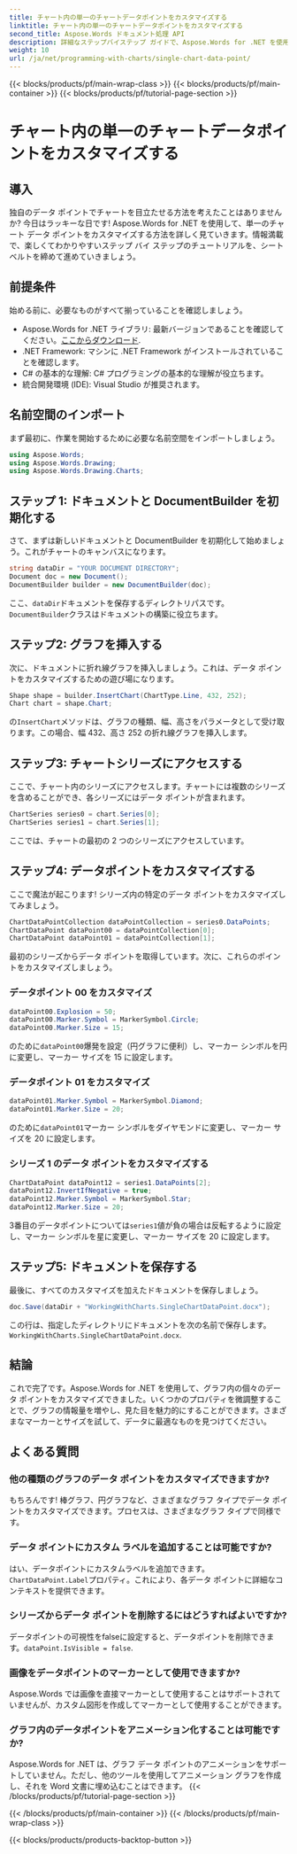 ```yaml
---
title: チャート内の単一のチャートデータポイントをカスタマイズする
linktitle: チャート内の単一のチャートデータポイントをカスタマイズする
second_title: Aspose.Words ドキュメント処理 API
description: 詳細なステップバイステップ ガイドで、Aspose.Words for .NET を使用して単一のグラフ データ ポイントをカスタマイズする方法を学びます。独自のマーカーとサイズを使用してグラフを強化します。
weight: 10
url: /ja/net/programming-with-charts/single-chart-data-point/
---
```


{{< blocks/products/pf/main-wrap-class >}}
{{< blocks/products/pf/main-container >}}
{{< blocks/products/pf/tutorial-page-section >}}

# チャート内の単一のチャートデータポイントをカスタマイズする

## 導入

独自のデータ ポイントでチャートを目立たせる方法を考えたことはありませんか? 今日はラッキーな日です! Aspose.Words for .NET を使用して、単一のチャート データ ポイントをカスタマイズする方法を詳しく見ていきます。情報満載で、楽しくてわかりやすいステップ バイ ステップのチュートリアルを、シートベルトを締めて進めていきましょう。

## 前提条件

始める前に、必要なものがすべて揃っていることを確認しましょう。

-  Aspose.Words for .NET ライブラリ: 最新バージョンであることを確認してください。[ここからダウンロード](https://releases.aspose.com/words/net/).
- .NET Framework: マシンに .NET Framework がインストールされていることを確認します。
- C# の基本的な理解: C# プログラミングの基本的な理解が役立ちます。
- 統合開発環境 (IDE): Visual Studio が推奨されます。

## 名前空間のインポート

まず最初に、作業を開始するために必要な名前空間をインポートしましょう。

```csharp
using Aspose.Words;
using Aspose.Words.Drawing;
using Aspose.Words.Drawing.Charts;
```

## ステップ 1: ドキュメントと DocumentBuilder を初期化する

さて、まずは新しいドキュメントと DocumentBuilder を初期化して始めましょう。これがチャートのキャンバスになります。

```csharp
string dataDir = "YOUR DOCUMENT DIRECTORY";
Document doc = new Document();
DocumentBuilder builder = new DocumentBuilder(doc);
```

ここ、`dataDir`ドキュメントを保存するディレクトリパスです。`DocumentBuilder`クラスはドキュメントの構築に役立ちます。

## ステップ2: グラフを挿入する

次に、ドキュメントに折れ線グラフを挿入しましょう。これは、データ ポイントをカスタマイズするための遊び場になります。

```csharp
Shape shape = builder.InsertChart(ChartType.Line, 432, 252);
Chart chart = shape.Chart;
```

の`InsertChart`メソッドは、グラフの種類、幅、高さをパラメータとして受け取ります。この場合、幅 432、高さ 252 の折れ線グラフを挿入します。

## ステップ3: チャートシリーズにアクセスする

ここで、チャート内のシリーズにアクセスします。チャートには複数のシリーズを含めることができ、各シリーズにはデータ ポイントが含まれます。

```csharp
ChartSeries series0 = chart.Series[0];
ChartSeries series1 = chart.Series[1];
```

ここでは、チャートの最初の 2 つのシリーズにアクセスしています。 

## ステップ4: データポイントをカスタマイズする

ここで魔法が起こります! シリーズ内の特定のデータ ポイントをカスタマイズしてみましょう。

```csharp
ChartDataPointCollection dataPointCollection = series0.DataPoints;
ChartDataPoint dataPoint00 = dataPointCollection[0];
ChartDataPoint dataPoint01 = dataPointCollection[1];
```

最初のシリーズからデータ ポイントを取得しています。次に、これらのポイントをカスタマイズしましょう。

### データポイント 00 をカスタマイズ

```csharp
dataPoint00.Explosion = 50;
dataPoint00.Marker.Symbol = MarkerSymbol.Circle;
dataPoint00.Marker.Size = 15;
```

のために`dataPoint00`爆発を設定（円グラフに便利）し、マーカー シンボルを円に変更し、マーカー サイズを 15 に設定します。

### データポイント 01 をカスタマイズ

```csharp
dataPoint01.Marker.Symbol = MarkerSymbol.Diamond;
dataPoint01.Marker.Size = 20;
```

のために`dataPoint01`マーカー シンボルをダイヤモンドに変更し、マーカー サイズを 20 に設定します。

### シリーズ 1 のデータ ポイントをカスタマイズする

```csharp
ChartDataPoint dataPoint12 = series1.DataPoints[2];
dataPoint12.InvertIfNegative = true;
dataPoint12.Marker.Symbol = MarkerSymbol.Star;
dataPoint12.Marker.Size = 20;
```

3番目のデータポイントについては`series1`値が負の場合は反転するように設定し、マーカー シンボルを星に変更し、マーカー サイズを 20 に設定します。

## ステップ5: ドキュメントを保存する

最後に、すべてのカスタマイズを加えたドキュメントを保存しましょう。

```csharp
doc.Save(dataDir + "WorkingWithCharts.SingleChartDataPoint.docx");
```

この行は、指定したディレクトリにドキュメントを次の名前で保存します。`WorkingWithCharts.SingleChartDataPoint.docx`.

## 結論

これで完了です。Aspose.Words for .NET を使用して、グラフ内の個々のデータ ポイントをカスタマイズできました。いくつかのプロパティを微調整することで、グラフの情報量を増やし、見た目を魅力的にすることができます。さまざまなマーカーとサイズを試して、データに最適なものを見つけてください。

## よくある質問

### 他の種類のグラフのデータ ポイントをカスタマイズできますか?

もちろんです! 棒グラフ、円グラフなど、さまざまなグラフ タイプでデータ ポイントをカスタマイズできます。プロセスは、さまざまなグラフ タイプで同様です。

### データ ポイントにカスタム ラベルを追加することは可能ですか?

はい、データポイントにカスタムラベルを追加できます。`ChartDataPoint.Label`プロパティ。これにより、各データ ポイントに詳細なコンテキストを提供できます。

### シリーズからデータ ポイントを削除するにはどうすればよいですか?

データポイントの可視性をfalseに設定すると、データポイントを削除できます。`dataPoint.IsVisible = false`.

### 画像をデータポイントのマーカーとして使用できますか?

Aspose.Words では画像を直接マーカーとして使用することはサポートされていませんが、カスタム図形を作成してマーカーとして使用することができます。

### グラフ内のデータポイントをアニメーション化することは可能ですか?

Aspose.Words for .NET は、グラフ データ ポイントのアニメーションをサポートしていません。ただし、他のツールを使用してアニメーション グラフを作成し、それを Word 文書に埋め込むことはできます。
{{< /blocks/products/pf/tutorial-page-section >}}

{{< /blocks/products/pf/main-container >}}
{{< /blocks/products/pf/main-wrap-class >}}

{{< blocks/products/products-backtop-button >}}
